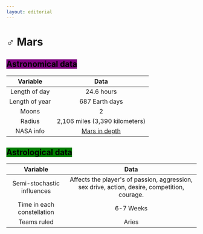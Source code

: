```yaml
---
layout: editorial
---
```


# ♂ Mars

## <mark style="background-color:purple;">Astronomical data</mark>

|    Variable    |                                 Data                                 |
| :------------: | :------------------------------------------------------------------: |
|  Length of day |                              24.6 hours                              |
| Length of year |                            687 Earth days                            |
|      Moons     |                                   2                                  |
|     Radius     |                    2,106 miles (3,390 kilometers)                    |
|    NASA info   | [Mars in depth](https://solarsystem.nasa.gov/planets/mars/in-depth/) |



## <mark style="background-color:green;">Astrological data</mark>

|          Variable          |                                              Data                                             |
| :------------------------: | :-------------------------------------------------------------------------------------------: |
| Semi-stochastic influences | Affects the player's of passion, aggression, sex drive, action, desire, competition, courage. |
| Time in each constellation |                                           6-7 Weeks                                           |
|         Teams ruled        |                                             Aries                                             |

